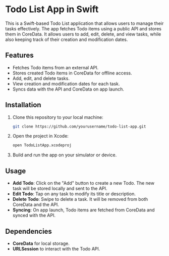 # Todo List App in Swift

This is a Swift-based Todo List application that allows users to manage their tasks effectively. The app fetches Todo items using a public API and stores them in CoreData. It allows users to add, edit, delete, and view tasks, while also keeping track of their creation and modification dates.

## Features
- Fetches Todo items from an external API.
- Stores created Todo items in CoreData for offline access.
- Add, edit, and delete tasks.
- View creation and modification dates for each task.
- Syncs data with the API and CoreData on app launch.

## Installation

1. Clone this repository to your local machine:
   ```bash
   git clone https://github.com/yourusername/todo-list-app.git
   ```

2. Open the project in Xcode:
   ```bash
   open TodoListApp.xcodeproj
   ```

3. Build and run the app on your simulator or device.

## Usage

- **Add Todo**: Click on the "Add" button to create a new Todo. The new task will be stored locally and sent to the API.
- **Edit Todo**: Tap on any task to modify its title or description.
- **Delete Todo**: Swipe to delete a task. It will be removed from both CoreData and the API.
- **Syncing**: On app launch, Todo items are fetched from CoreData and synced with the API.

## Dependencies
- **CoreData** for local storage.
- **URLSession** to interact with the Todo API.
